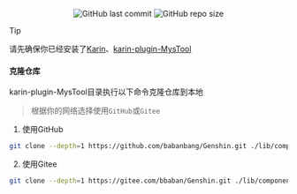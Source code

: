 <p align="center">
  <a href="https://github.com/babanbang/Genshin/commits/main" style="text-decoration: none;">
    <img alt="GitHub last commit" src="https://img.shields.io/github/last-commit/babanbang/Genshin?color=%23114514&style=flat-square">
  </a>
  <a href="https://github.com/babanbang/Genshin" style="text-decoration: none;">
    <img alt="GitHub repo size" src="https://img.shields.io/github/repo-size/babanbang/Genshin?style=flat-square">
  </a>
</p>

> [!TIP]
> 请先确保你已经安装了[Karin](https://github.com/KarinJS/Karin)、[karin-plugin-MysTool](../../../karin-plugin-MysTool)

#### 克隆仓库
karin-plugin-MysTool目录执行以下命令克隆仓库到本地
>根据你的网络选择使用`GitHub`或`Gitee`
1. 使用GitHub
```bash
git clone --depth=1 https://github.com/babanbang/Genshin.git ./lib/components/Genshin
```
2. 使用Gitee
```bash
git clone --depth=1 https://gitee.com/bbaban/Genshin.git ./lib/components/Genshin
```
